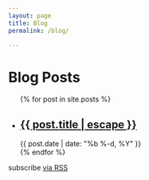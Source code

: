 ```yaml
---
layout: page
title: Blog
permalink: /blog/

---
```

<div class="blog">

  <h1 class="page-heading">Blog Posts</h1>

  <ul class="post-list">
    {% for post in site.posts %}
      <li>
        <h2>
          <a class="post-link" href="{{ post.url | prepend: site.baseurl }}">{{ post.title | escape }}</a>
        </h2>
        <span class="post-meta">{{ post.date | date: "%b %-d, %Y" }}</span>
      </li>
    {% endfor %}
  </ul>

  <p class="rss-subscribe">subscribe <a href="{{ "/feed.xml" | prepend: site.baseurl }}">via RSS</a></p>

</div>
